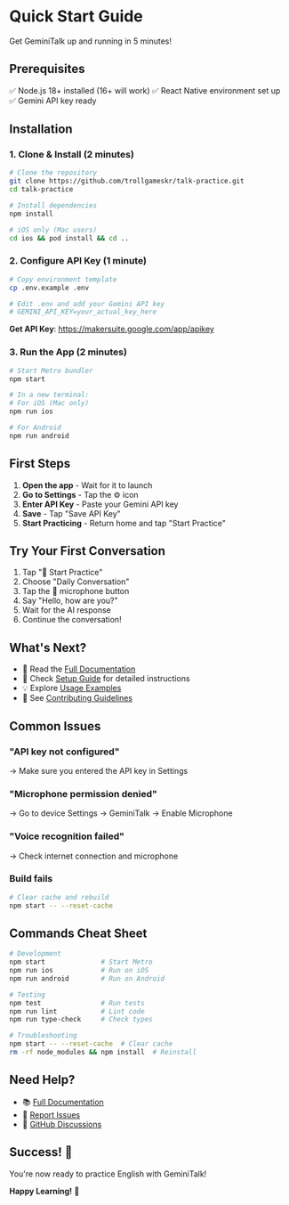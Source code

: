 # Quick Start Guide

Get GeminiTalk up and running in 5 minutes!

## Prerequisites

✅ Node.js 18+ installed (16+ will work)
✅ React Native environment set up  
✅ Gemini API key ready

## Installation

### 1. Clone & Install (2 minutes)

```bash
# Clone the repository
git clone https://github.com/trollgameskr/talk-practice.git
cd talk-practice

# Install dependencies
npm install

# iOS only (Mac users)
cd ios && pod install && cd ..
```

### 2. Configure API Key (1 minute)

```bash
# Copy environment template
cp .env.example .env

# Edit .env and add your Gemini API key
# GEMINI_API_KEY=your_actual_key_here
```

**Get API Key**: https://makersuite.google.com/app/apikey

### 3. Run the App (2 minutes)

```bash
# Start Metro bundler
npm start

# In a new terminal:
# For iOS (Mac only)
npm run ios

# For Android
npm run android
```

## First Steps

1. **Open the app** - Wait for it to launch
2. **Go to Settings** - Tap the ⚙️ icon
3. **Enter API Key** - Paste your Gemini API key
4. **Save** - Tap "Save API Key"
5. **Start Practicing** - Return home and tap "Start Practice"

## Try Your First Conversation

1. Tap "🎯 Start Practice"
2. Choose "Daily Conversation"
3. Tap the 🎤 microphone button
4. Say "Hello, how are you?"
5. Wait for the AI response
6. Continue the conversation!

## What's Next?

- 📖 Read the [Full Documentation](docs/README.md)
- 🔧 Check [Setup Guide](docs/SETUP.md) for detailed instructions
- 💡 Explore [Usage Examples](docs/EXAMPLES.md)
- 🤝 See [Contributing Guidelines](CONTRIBUTING.md)

## Common Issues

### "API key not configured"
→ Make sure you entered the API key in Settings

### "Microphone permission denied"
→ Go to device Settings → GeminiTalk → Enable Microphone

### "Voice recognition failed"
→ Check internet connection and microphone

### Build fails
```bash
# Clear cache and rebuild
npm start -- --reset-cache
```

## Commands Cheat Sheet

```bash
# Development
npm start              # Start Metro
npm run ios            # Run on iOS
npm run android        # Run on Android

# Testing
npm test               # Run tests
npm run lint           # Lint code
npm run type-check     # Check types

# Troubleshooting
npm start -- --reset-cache  # Clear cache
rm -rf node_modules && npm install  # Reinstall
```

## Need Help?

- 📚 [Full Documentation](docs/README.md)
- 🐛 [Report Issues](https://github.com/trollgameskr/talk-practice/issues)
- 💬 [GitHub Discussions](https://github.com/trollgameskr/talk-practice/discussions)

## Success! 🎉

You're now ready to practice English with GeminiTalk!

**Happy Learning!** 🚀
